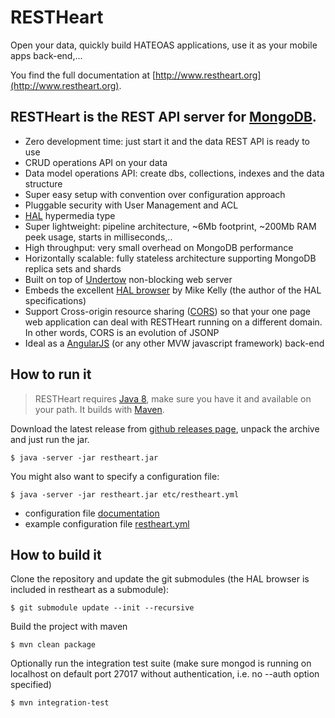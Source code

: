 # RESTHeart #

Open your data, quickly build HATEOAS applications, use it as your mobile apps back-end,...

You find the full documentation at [http://www.restheart.org](http://www.restheart.org).

## RESTHeart is the REST API server for [MongoDB](http://www.mongodb.org/).

* Zero development time: just start it and the data REST API is ready to use
* CRUD operations API on your data
* Data model operations API: create dbs, collections, indexes and the data structure
* Super easy setup with convention over configuration approach
* Pluggable security with User Management and ACL
* [HAL](http://stateless.co/hal_specification.html) hypermedia type
* Super lightweight: pipeline architecture, ~6Mb footprint, ~200Mb RAM peek usage, starts in milliseconds,..
* High throughput: very small overhead on MongoDB performance
* Horizontally scalable: fully stateless architecture supporting MongoDB replica sets and shards
* Built on top of [Undertow](http://undertow.io) non-blocking web server
* Embeds the excellent [HAL browser](https://github.com/mikekelly/hal-browser) by Mike Kelly (the author of the HAL specifications)
* Support Cross-origin resource sharing ([CORS](http://en.wikipedia.org/wiki/Cross-origin_resource_sharing)) so that your one page web application can deal with RESTHeart running on a different domain. In other words, CORS is an evolution of JSONP
* Ideal as a [AngularJS](https://angularjs.org) (or any other MVW javascript framework) back-end

## How to run it

> RESTHeart requires [Java 8](http://www.oracle.com/technetwork/java/javase/downloads/index.html), make sure you have it and available on your path. It builds with [Maven](http://www.oracle.com/technetwork/java/javase/downloads/index.html).

Download the latest release from [github releases page](https://github.com/SoftInstigate/restheart/releases/latest), unpack the archive and just run the jar.

	$ java -server -jar restheart.jar
	
You might also want to specify a configuration file:

	$ java -server -jar restheart.jar etc/restheart.yml
	
* configuration file [documentation](http://restheart.org/docs/configuration.html)
* example configuration file [restheart.yml](http://restheart.org/docs/configuration.html#conf-example)
	
## How to build it

Clone the repository and update the git submodules (the HAL browser is included in restheart as a submodule):

    $ git submodule update --init --recursive 
    
Build the project with maven

    $ mvn clean package
    
Optionally run the integration test suite (make sure mongod is running on localhost on default port 27017 without authentication, i.e. no --auth option specified)

    $ mvn integration-test
   
